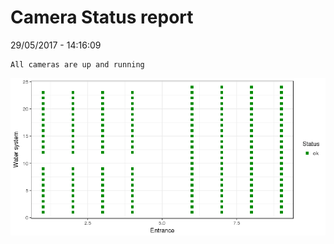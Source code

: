 Camera Status report
================
29/05/2017 - 14:16:09

    All cameras are up and running

![](camreport_files/figure-markdown_github/unnamed-chunk-2-1.png)
